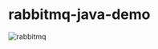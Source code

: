 # rabbitmq-java-demo


![rabbitmq](https://user-images.githubusercontent.com/23150134/51806489-601fb500-228b-11e9-9993-2c57ee06b096.png)
